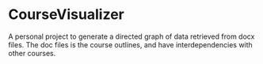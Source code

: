 # CourseVisualizer
A personal project to generate a directed graph of data retrieved from docx files. The doc files is the course outlines, and have interdependencies with other courses. 
